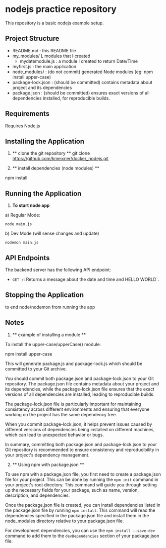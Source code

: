 # nodejs practice repository

This repository is a basic nodejs example setup.

## Project Structure

- README.md : this README file
- my_modules/ L modules that I created
    - mydatemodule.js : a module I created to return Date/Time
- myfirst.js : the main application
- node_modules/ : (do not commit) generated Node modules (eg: npm install upper-case)
- package-lock.json : (should be committed) contains metadata about project and its dependencies
- package.json : (should be committed) ensures exact versions of all dependencies installed, for reproducible builds.

## Requirements

Requires Node.js

## Installing the Application

1. ** clone the git repository **
git clone https://github.com/kmeixner/docker_nodejs.git

2. ** install dependencies (node modules) **

npm install

## Running the Application

1. **To start node app**

a) Regular Mode:

    node main.js

b) Dev Mode (will sense changes and update)

    nodemon main.js

## API Endpoints

The backend server has the following API endpoint:
- `GET /`: Returns a message about the date and time and HELLO WORLD`.

## Stopping the Application

<ctrl><c> to end node/nodemon from running the app

## Notes

1. ** example of installing a module **

To install the upper-case/upperCase() module:

npm install upper-case

This will generate package.js and package-lock.js which should be
committed to your Git archive.

You should commit both package.json and package-lock.json to your Git repository. The package.json file contains metadata about your project and its dependencies, while the package-lock.json file ensures that the exact versions of all dependencies are installed, leading to reproducible builds.

The package-lock.json file is particularly important for maintaining consistency across different environments and ensuring that everyone working on the project has the same dependency tree.

When you commit package-lock.json, it helps prevent issues caused by different versions of dependencies being installed on different machines, which can lead to unexpected behavior or bugs.

In summary, committing both package.json and package-lock.json to your Git repository is recommended to ensure consistency and reproducibility in your project's dependency management.

2. ** Using npm with package.json **

To use npm with a package.json file, you first need to create a package.json file for your project. This can be done by running the `npm init` command in your project's root directory. This command will guide you through setting up the necessary fields for your package, such as name, version, description, and dependencies.

Once the package.json file is created, you can install dependencies listed in the package.json file by running `npm install`. This command will read the dependencies specified in the package.json file and install them in the node_modules directory relative to your package.json file.

For development dependencies, you can use the `npm install --save-dev` command to add them to the `devDependencies` section of your package.json file.